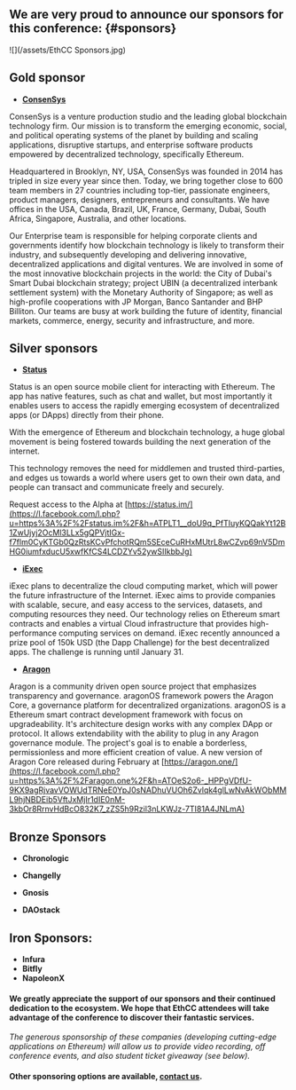 ## We are very proud to announce our sponsors for this conference: {#sponsors}

![](/assets/EthCC Sponsors.jpg)

## Gold sponsor

* [**ConsenSys**](https://new.consensys.net/)

ConsenSys is a venture production studio and the leading global blockchain technology firm. Our mission is to transform the emerging economic, social, and political operating systems of the planet by building and scaling applications, disruptive startups, and enterprise software products empowered by decentralized technology, specifically Ethereum.

Headquartered in Brooklyn, NY, USA, ConsenSys was founded in 2014 has tripled in size every year since then. Today, we bring together close to 600 team members in 27 countries including top-tier, passionate engineers, product managers, designers, entrepreneurs and consultants. We have offices in the USA, Canada, Brazil, UK, France, Germany, Dubai, South Africa, Singapore, Australia, and other locations.

Our Enterprise team is responsible for helping corporate clients and governments identify how blockchain technology is likely to transform their industry, and subsequently developing and delivering innovative, decentralized applications and digital ventures. We are involved in some of the most innovative blockchain projects in the world: the City of Dubai's Smart Dubai blockchain strategy; project UBIN \(a decentralized interbank settlement system\) with the Monetary Authority of Singapore; as well as high-profile cooperations with JP Morgan, Banco Santander and BHP Billiton. Our teams are busy at work building the future of identity, financial markets, commerce, energy, security and infrastructure, and more.

## Silver sponsors

* [**Status**](https://status.im/)

Status is an open source mobile client for interacting with Ethereum. The app has native features, such as chat and wallet, but most importantly it enables users to access the rapidly emerging ecosystem of decentralized apps \(or DApps\) directly from their phone.

With the emergence of Ethereum and blockchain technology, a huge global movement is being fostered towards building the next generation of the internet.

This technology removes the need for middlemen and trusted third-parties, and edges us towards a world where users get to own their own data, and people can transact and communicate freely and securely.

Request access to the Alpha at [https://status.im/](https://l.facebook.com/l.php?u=https%3A%2F%2Fstatus.im%2F&h=ATPLT1__doU9q_PfTIuyKQQakYt12B1ZwUjyj2OcMl3LLx5gQPVjtIGx-f7flm0CyKTGb0QzRtsKCvPfchotRQm5SEceCuRHxMUtrL8wCZvp69nV5DmHG0iumfxducU5xwfKfCS4LCDZYv52ywSIIkbbJg)

* [**iExec**](https://iex.ec/)

iExec plans to decentralize the cloud computing market, which will power the future infrastructure of the Internet. iExec aims to provide companies with scalable, secure, and easy access to the services, datasets, and computing resources they need. Our technology relies on Ethereum smart contracts and enables a virtual Cloud infrastructure that provides high-performance computing services on demand. iExec recently announced a prize pool of 150k USD \(the Dapp Challenge\) for the best decentralized apps. The challenge is running until January 31.

* [**Aragon**](https://aragon.one/)

Aragon is a community driven open source project that emphasizes transparency and governance. aragonOS framework powers the Aragon Core, a governance platform for decentralized organizations. aragonOS is a Ethereum smart contract development framework with focus on upgradeability. It's architecture design works with any complex DApp or protocol. It allows extendability with the ability to plug in any Aragon governance module. The project's goal is to enable a borderless, permissionless and more efficient creation of value. A new version of Aragon Core released during February at [https://aragon.one/](https://l.facebook.com/l.php?u=https%3A%2F%2Faragon.one%2F&h=ATOeS2o6-_HPPgVDfU-9KX9agRjvavVOWUdTRNeE0YpJ0sNADhuVUOh6Zvlqk4glLwNvAkWObMML9hjNBDEib5VftJxMjIr1dIE0nM-3kbOr8RrnvHdBcO832K7_zZS5h9Rzil3nLKWJz-7TI81A4JNLmA)

## Bronze Sponsors

* **Chronologic**

* **Changelly**

* **Gnosis**

* **DAOstack**

## Iron Sponsors:

* **Infura**
* **Bitfly**
* **NapoleonX**

#### We greatly appreciate the support of our sponsors and their continued dedication to the ecosystem. We hope that EthCC attendees will take advantage of the conference to discover their fantastic services.

_The generous sponsorship of these companies \(developing cutting-edge applications on Ethereum\) will allow us to provide video recording, off conference events, and also student ticket giveaway \(see below\)._

#### Other sponsoring options are available, [contact us](/contact@asseth.fr).



